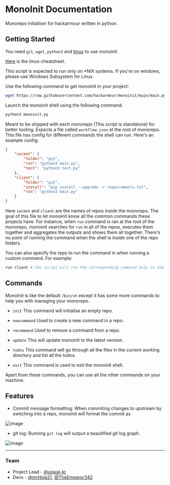 # MonoInit Documentation
Monorepo initialiser for hackarmour written in python.

## Getting Started
You need `git`, `wget`, `python3` and [tmux](https://github.com/tmux/tmux/wiki) to use monoinit.

[Here](https://tmuxcheatsheet.com/) is the tmux cheatsheet.

This script is expected to run only on *NIX systems. If you're on windows, please use Windows Subsystem for Linux.

Use the following command to get monoinit in your project:
```bash
wget https://raw.githubusercontent.com/hackarmour/monoinit/main/main.py -O monoinit.py
```

Launch the monoinit shell using the following command:
```bash
python3 monoinit.py
```

Meant to be shipped with each monorepo (This script is standalone) for better tooling. Expects a file called `workflow.json` at the root of monorepo. This file has config for different commands the shell can run. Here's an example config:

```json
{
    "socket": {
        "folder": "py1",
        "run": "python3 main.py",
        "test": "python3 test.py"
    },
    "client": {
        "folder": "py2",
        "install": "pip install --upgrade -r requirements.txt",
        "run": "python3 main.py"
    }
}
```

Here `socket` and `client` are the names of repos inside the monorepo. The goal of this file to let monoinit know all the common commands these projects have. For instance, when `run` command is ran at the root of the monorepo, monoinit searches for `run` in all of the repos, executes them together and aggregates the outputs and shows them all together. There's no point of running the command when the shell is inside one of the repo folders.

You can also specify the repo to run the command in when running a custom command. For example:
```bash
run client # the script will run the corresponding command only in the client repo
```

## Commands
MonoInit is like the default `/bin/sh` except it has some more commands to help you with managing your monorepo.

- `init`
    This command will initialise an empty repo. 

- `newcommand`
    Used to create a new command in a repo.

- `rmcommand`
    Used to remove a command from a repo.

- `update`
    This will update monoinit to the latest version.

- `todos`
    This command will go through all the files in the current working directory and list all the todos.

- `exit`
    This command is used to exit the monoinit shell.

Apart from these commands, you can use all the other commands on your machine.

## Features
- Commit message formatting: When commiting changes to upstream by switching into a repo, monoinit will format the commit as

![image](https://user-images.githubusercontent.com/83999665/159155911-3e2d300c-3d9c-4f45-9787-1194826bd566.png)


- git log: Running `git log` will output a beautified git log graph.

![image](https://user-images.githubusercontent.com/83999665/159155974-a5bf031b-3948-4759-93e4-2b5f1a32d144.png)

___

### Team

- Project Lead - [@ujjwal-kr](https://github.com/ujjwal-kr)
- Devs - [@mrHola21](https://github.com/mrHola21), [@TheEmperor342](https://github.com/TheEmperor342)
